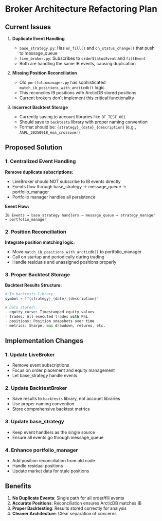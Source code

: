 # Broker Architecture Refactoring Plan

## Current Issues

1. **Duplicate Event Handling**
   - `base_strategy.py`: Has `on_fill()` and `on_status_change()` that push to message_queue
   - `live_broker.py`: Subscribes to `orderStatusEvent` and `fillEvent` 
   - Both are handling the same IB events, causing duplication

2. **Missing Position Reconciliation**
   - Old `portfoliomanager.py` has sophisticated `match_ib_positions_with_arcticdb()` logic
   - This reconciles IB positions with ArcticDB stored positions
   - Current brokers don't implement this critical functionality

3. **Incorrect Backtest Storage**
   - Currently saving to account libraries like `BT_TEST_001`
   - Should save to `backtests` library with proper naming convention
   - Format should be: `{strategy}_{date}_{description}` (e.g., `AAPL_20250918_ema_crossover`)

## Proposed Solution

### 1. Centralized Event Handling

**Remove duplicate subscriptions:**
- LiveBroker should NOT subscribe to IB events directly
- Events flow through base_strategy → message_queue → portfolio_manager
- Portfolio manager handles all persistence

**Event Flow:**
```
IB Events → base_strategy handlers → message_queue → strategy_manager → portfolio_manager
```

### 2. Position Reconciliation

**Integrate position matching logic:**
- Move `match_ib_positions_with_arcticdb()` to portfolio_manager
- Call on startup and periodically during trading
- Handle residuals and unassigned positions properly

### 3. Proper Backtest Storage

**Backtest Results Structure:**
```python
# In backtests library:
symbol = f"{strategy}_{date}_{description}"

# Data stored:
- equity_curve: Timestamped equity values
- trades: All executed trades with P&L
- positions: Position snapshots over time
- metrics: Sharpe, max drawdown, returns, etc.
```

## Implementation Changes

### 1. Update LiveBroker
- Remove event subscriptions
- Focus on order placement and equity management
- Let base_strategy handle events

### 2. Update BacktestBroker
- Save results to `backtests` library, not account libraries
- Use proper naming convention
- Store comprehensive backtest metrics

### 3. Update base_strategy
- Keep event handlers as the single source
- Ensure all events go through message_queue

### 4. Enhance portfolio_manager
- Add position reconciliation from old code
- Handle residual positions
- Update market data for stale positions

## Benefits

1. **No Duplicate Events**: Single path for all order/fill events
2. **Accurate Positions**: Reconciliation ensures ArcticDB matches IB
3. **Proper Backtesting**: Results stored correctly for analysis
4. **Cleaner Architecture**: Clear separation of concerns
